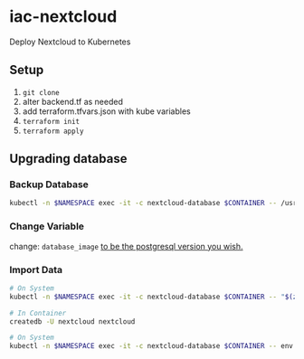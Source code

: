 # iac-nextcloud

Deploy Nextcloud to Kubernetes

## Setup

1. `git clone`
2. alter backend.tf as needed
3. add terraform.tfvars.json with kube variables
4. `terraform init`
5. `terraform apply`


## Upgrading database

### Backup Database

```sh
kubectl -n $NAMESPACE exec -it -c nextcloud-database $CONTAINER -- /usr/bin/pg_dumpall -U nextcloud > dumpfile
```

### Change Variable

change: `database_image` [to be the postgresql version you wish.](https://hub.docker.com/_/postgres)

### Import Data

```sh
# On System
kubectl -n $NAMESPACE exec -it -c nextcloud-database $CONTAINER -- "$(zsh | bash | sh)"

# In Container
createdb -U nextcloud nextcloud

# On System
kubectl -n $NAMESPACE exec -it -c nextcloud-database $CONTAINER -- env PGPASSWORD="$PG_PASSWORD" psql -U nextcloud < dumpfile
```
